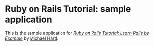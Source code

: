# Ruby on Rails Tutorial: sample application

This is the sample application for [*Ruby on Rails Tutorial: Learn Rails by Example*](http://railstutorial.org/) by [Michael Hartl](httpL//michaelhartl.com/).

